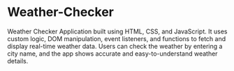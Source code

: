 # Weather-Checker
Weather Checker Application built using HTML, CSS, and JavaScript. It uses custom logic, DOM manipulation, event listeners, and functions to fetch and display real-time weather data. Users can check the weather by entering a city name, and the app shows accurate and easy-to-understand weather details.
